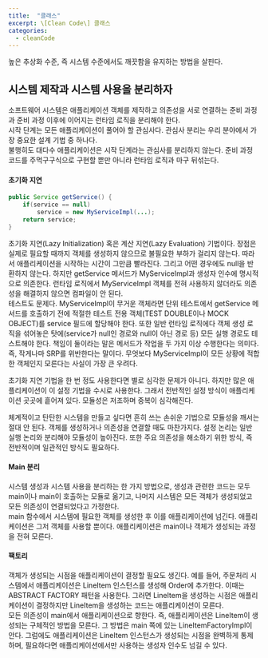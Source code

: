 ```yaml
---
title:  "클래스"
excerpt: \[Clean Code\] 클래스
categories:
  - cleanCode
---
```


높은 추상화 수준, 즉 시스템 수준에서도 깨끗함을 유지하는 방법을 살핀다.

## 시스템 제작과 시스템 사용을 분리하자
소프트웨어 시스템은 애플리케이션 객체를 제작하고 의존성을 서로 연결하는 준비 과정과 준비 과정 이후에 이어지는 런타임 로직을 분리해야 한다.  
시작 단계는 모든 애플리케이션이 풀어야 할 관심사다. 관심사 분리는 우리 분야에서 가장 중요한 설계 기법 중 하나다.  
불행히도 대다수 애플리케이션은 시작 단계라는 관심사를 분리하지 않는다. 준비 과정 코드를 주먹구구식으로 구현할 뿐만 아니라 런타임 로직과 마구 뒤섞는다.

#### 초기화 지연
  
```java
public Service getService() {
    if(service == null)
        service = new MyServiceImpl(...);
    return service;
}
```  

초기화 지연(Lazy Initialization) 혹은 계산 지연(Lazy Evaluation) 기법이다. 장점은 실제로 필요할 때까지 객체를 생성하지 않으므로 불필요한 부하가 걸리지 않는다. 따라서 애플리케이션을 시작하는 시간이 그만큼 빨라진다. 그리고 어떤 경우에도 null을 반환하지 않는다. 하지만 getService 메서드가 MyServiceImpl과 생성자 인수에 명시적으로 의존한다. 런타임 로직에서 MyServiceImpl 객체를 전혀 사용하지 않더라도 의존성을 해결하지 않으면 컴파일이 안 된다.  
테스트도 문제다. MyServiceImpl이 무거운 객체라면 단위 테스트에서 getService 메서드를 호출하기 전에 적절한 테스트 전용 객체(TEST DOUBLE이나 MOCK OBJECT)를 service 필드에 할당해야 한다. 또한 일반 런타임 로직에다 객체 생성 로직을 섞어놓은 탓에(service가 null인 경로와 null이 아닌 경로 등) 모든 실행 경로도 테스트해야 한다. 책임이 둘이라는 말은 메서드가 작업을 두 가지 이상 수행한다는 의미다. 즉, 작게나마 SRP를 위반한다는 말이다. 무엇보다 MyServiceImpl이 모든 상황에 적합한 객체인지 모른다는 사실이 가장 큰 우려다.  

초기화 지연 기법을 한 번 정도 사용한다면 별로 심각한 문제가 아니다. 하지만 많은 애플리케이션이 이 설정 기법을 수시로 사용한다. 그래서 전반적인 설정 방식이 애플리케이션 곳곳에 흩어져 있다. 모듈성은 저조하며 중복이 심각해진다.  

체계적이고 탄탄한 시스템을 만들고 싶다면 흔히 쓰는 손쉬운 기법으로 모듈성을 깨서는 절대 안 된다. 객체를 생성하거나 의존성을 연결할 때도 마찬가지다. 설정 논리는 일반 실행 논리와 분리해야 모듈성이 높아진다. 또한 주요 의존성을 해소하기 위한 방식, 즉 전반적이며 일관적인 방식도 필요하다.

#### Main 분리
시스템 생성과 시스템 사용을 분리하는 한 가지 방법으로, 생성과 관련한 코드는 모두 main이나 main이 호출하는 모듈로 옮기고, 나머지 시스템은 모든 객체가 생성되었고 모든 의존성이 연결되었다고 가정한다.  
main 함수에서 시스템에 필요한 객체를 생성한 후 이를 애플리케이션에 넘긴다. 애플리케이션은 그저 객체를 사용할 뿐이다. 애플리케이션은 main이나 객체가 생성되는 과정을 전혀 모른다.

#### 팩토리
객체가 생성되는 시점을 애플리케이션이 결정할 필요도 생긴다. 예를 들어, 주문처리 시스템에서 애플리케이션은 LineItem 인스턴스를 생성해 Order에 추가한다. 이때는 ABSTRACT FACTORY 패턴을 사용한다. 그러면 LineItem을 생성하는 시점은 애플리케이션이 결정하지만 LineItem을 생성하는 코드는 애플리케이션이 모른다.  
모든 의존성이 main에서 애플리케이션으로 향한다. 즉, 애플리케이션은 LineItem이 생성되는 구체적인 방법을 모른다. 그 방법은 main 쪽에 있는 LineItemFactoryImpl이 안다. 그럼에도 애플리케이션은 LineItem 인스턴스가 생성되는 시점을 완벽하게 통제하며, 필요하다면 애플리케이션에서만 사용하는 생성자 인수도 넘길 수 있다.